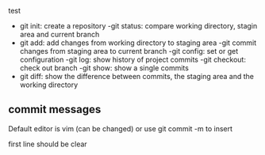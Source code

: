 

test

- git init: create a repository
-git status: compare working directory, stagin area and current branch
- git add: add changes from working directory to staging area
-git commit changes from staging area to current branch
-git config: set or get configuration
-git log: show history of project commits
-git checkout: check out branch
-git show: show a single commits
- git diff: show the difference between commits, the staging area and the working directory

## commit messages

Default editor is vim (can be changed)
or use git commit -m <message> to insert

first line should be clear
